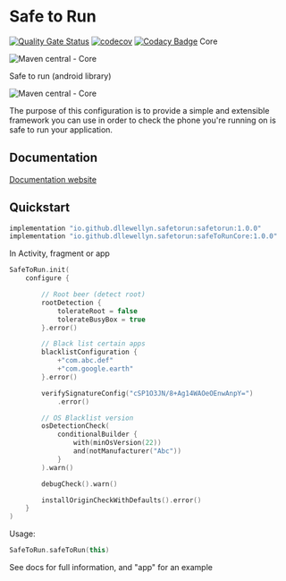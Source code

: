 # Safe to Run

[![Quality Gate Status](https://sonarcloud.io/api/project_badges/measure?project=dllewellyn_safe_to_run&metric=alert_status)](https://sonarcloud.io/dashboard?id=dllewellyn_safe_to_run) [![codecov](https://codecov.io/gh/dllewellyn/safe_to_run/branch/master/graph/badge.svg?token=WUGLW5ALWB)](https://codecov.io/gh/dllewellyn/safe_to_run)
[![Codacy Badge](https://app.codacy.com/project/badge/Grade/cba04e00d0064641b5dde30ac1ee4065)](https://www.codacy.com/gh/dllewellyn/safe_to_run/dashboard?utm_source=github.com&amp;utm_medium=referral&amp;utm_content=dllewellyn/safe_to_run&amp;utm_campaign=Badge_Grade)
Core

![Maven central - Core](https://maven-badges.herokuapp.com/maven-central/io.github.dllewellyn.safetorun/safetorun/badge.svg)

Safe to run (android library)

![Maven central - Core](https://maven-badges.herokuapp.com/maven-central/io.github.dllewellyn.safetorun/safeToRunCore/badge.svg)



The purpose of this configuration is to provide a simple and extensible framework you can use in order to check the
phone you're running on is safe to run your application.

## Documentation

[Documentation website](http://dllewellyn.github.io/safe_to_run/)

## Quickstart

```groovy
implementation "io.github.dllewellyn.safetorun:safetorun:1.0.0"
implementation "io.github.dllewellyn.safetorun:safeToRunCore:1.0.0"
```

In Activity, fragment or app 

```kotlin
SafeToRun.init(
    configure {

        // Root beer (detect root)
        rootDetection {
            tolerateRoot = false
            tolerateBusyBox = true
        }.error()

        // Black list certain apps
        blacklistConfiguration {
            +"com.abc.def"
            +"com.google.earth"
        }.error()

        verifySignatureConfig("cSP1O3JN/8+Ag14WAOeOEnwAnpY=")
            .error()

        // OS Blacklist version
        osDetectionCheck(
            conditionalBuilder {
                with(minOsVersion(22))
                and(notManufacturer("Abc"))
            }
        ).warn()

        debugCheck().warn()

        installOriginCheckWithDefaults().error()
    }
)
```

Usage:

```kotlin
SafeToRun.safeToRun(this)
```


See docs for full information, and "app" for an example
